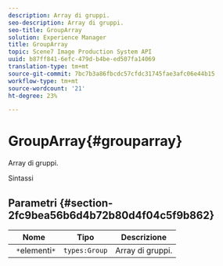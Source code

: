 ```yaml
---
description: Array di gruppi.
seo-description: Array di gruppi.
seo-title: GroupArray
solution: Experience Manager
title: GroupArray
topic: Scene7 Image Production System API
uuid: b87ff841-6efc-479d-b4be-ed507fa14069
translation-type: tm+mt
source-git-commit: 7bc7b3a86fbcdc57cfdc31745fae3afc06e44b15
workflow-type: tm+mt
source-wordcount: '21'
ht-degree: 23%

---
```



# GroupArray{#grouparray}

Array di gruppi.

Sintassi

## Parametri {#section-2fc9bea56b6d4b72b80d4f04c5f9b862}

| Nome | Tipo | Descrizione |
|---|---|---|
| ` *`elementi`*` | `types:Group` | Array di gruppi. |

